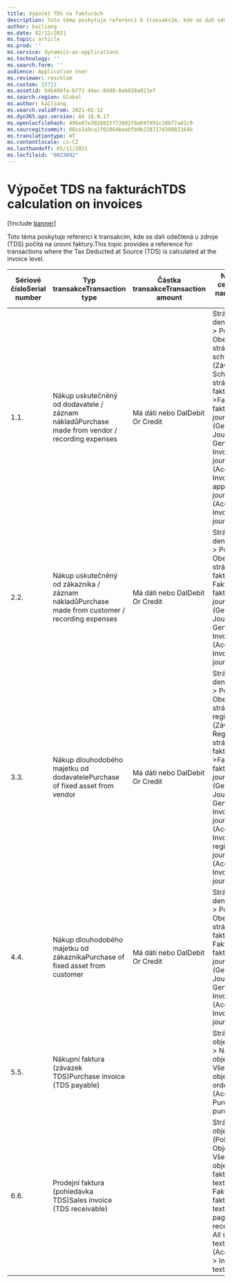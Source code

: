 ```yaml
---
title: Výpočet TDS na fakturách
description: Toto téma poskytuje referenci k transakcím, kde se daň odečtená u zdroje (TDS) počítá na úrovni faktury.
author: kailiang
ms.date: 02/12/2021
ms.topic: article
ms.prod: ''
ms.service: dynamics-ax-applications
ms.technology: ''
ms.search.form: ''
audience: Application User
ms.reviewer: roschlom
ms.custom: 15721
ms.assetid: b4b406fa-b772-44ec-8dd8-8eb818a921ef
ms.search.region: Global
ms.author: kailiang
ms.search.validFrom: 2021-02-12
ms.dyn365.ops.version: AX 10.0.17
ms.openlocfilehash: 496e87e3028025f738d2f0a697d91c18b77ad1c9
ms.sourcegitcommit: 08ce2a9ca1f02064beabfb9b228717d39882164b
ms.translationtype: HT
ms.contentlocale: cs-CZ
ms.lasthandoff: 05/11/2021
ms.locfileid: "6023092"
---
```

# <a name="tds-calculation-on-invoices"></a><span data-ttu-id="06536-103">Výpočet TDS na fakturách</span><span class="sxs-lookup"><span data-stu-id="06536-103">TDS calculation on invoices</span></span>

[!include [banner](../includes/banner.md)]

<span data-ttu-id="06536-104">Toto téma poskytuje referenci k transakcím, kde se daň odečtená u zdroje (TDS) počítá na úrovni faktury.</span><span class="sxs-lookup"><span data-stu-id="06536-104">This topic provides a reference for transactions where the Tax Deducted at Source (TDS) is calculated at the invoice level.</span></span>

| <span data-ttu-id="06536-105">Sériové číslo</span><span class="sxs-lookup"><span data-stu-id="06536-105">Serial number</span></span> | <span data-ttu-id="06536-106">Typ transakce</span><span class="sxs-lookup"><span data-stu-id="06536-106">Transaction type</span></span>                                 | <span data-ttu-id="06536-107">Částka transakce</span><span class="sxs-lookup"><span data-stu-id="06536-107">Transaction amount</span></span> | <span data-ttu-id="06536-108">Název stránky a cesta výběru</span><span class="sxs-lookup"><span data-stu-id="06536-108">Page name and selection path</span></span>                                 | <span data-ttu-id="06536-109">Typ účtu a typ protiúčtu</span><span class="sxs-lookup"><span data-stu-id="06536-109">Account type and offset account type</span></span>                         |
| ------------- | ------------------------------------------------ | ------------------ | ------------------------------------------------------------ | ------------------------------------------------------------ |
| <span data-ttu-id="06536-110">1.</span><span class="sxs-lookup"><span data-stu-id="06536-110">1.</span></span>            | <span data-ttu-id="06536-111">Nákup uskutečněný od dodavatele / záznam nákladů</span><span class="sxs-lookup"><span data-stu-id="06536-111">Purchase made from vendor / recording expenses</span></span>   | <span data-ttu-id="06536-112">Má dáti nebo Dal</span><span class="sxs-lookup"><span data-stu-id="06536-112">Debit  Or  Credit</span></span>  | <span data-ttu-id="06536-113">Stránka Obecné deníky (Hlavní kniha > Položky deníku > Obecné deníky), stránka deníku schválení faktury (Závazky > Faktury> Schválení faktury), stránka deníku faktury (Závazky >Faktury > Deník faktur)</span><span class="sxs-lookup"><span data-stu-id="06536-113">General journals page (General ledger >  Journal entries > General journals), Invoice approval journal page (Accounts payable > Invoices > Invoice approval), Invoice journal page (Accounts payable >  Invoices > Invoice journal)</span></span> | <span data-ttu-id="06536-114">Hlavní kniha (Dr.), Dodavatel (Cr.).</span><span class="sxs-lookup"><span data-stu-id="06536-114">Ledger (Dr.)  Vendor (Cr.).</span></span>  <span data-ttu-id="06536-115">Srážková daň se počítá pro kombinaci dodavatel – hlavní kniha pouze v případě, že účet hlavní knihy má typ zaúčtování **Nákup** **hotovost**.</span><span class="sxs-lookup"><span data-stu-id="06536-115">Withholding tax is calculated for the Vendor-Ledger  combination only when the Ledger account has the posting type **Purchase**  **cash**.</span></span> |
| <span data-ttu-id="06536-116">2.</span><span class="sxs-lookup"><span data-stu-id="06536-116">2.</span></span>            | <span data-ttu-id="06536-117">Nákup uskutečněný od zákazníka / záznam nákladů</span><span class="sxs-lookup"><span data-stu-id="06536-117">Purchase made from customer / recording expenses</span></span> | <span data-ttu-id="06536-118">Má dáti nebo Dal</span><span class="sxs-lookup"><span data-stu-id="06536-118">Debit  Or  Credit</span></span>  | <span data-ttu-id="06536-119">Stránka Obecné deníky (Hlavní kniha > Položky deníku > Obecné deníky), stránka deníku faktury (Závazky > Faktury> Deník faktur)</span><span class="sxs-lookup"><span data-stu-id="06536-119">General journals page (General ledger >  Journal entries > General journals), Invoice journal page (Accounts payable >  Invoices > Invoice journal)</span></span> | <span data-ttu-id="06536-120">Hlavní kniha (Dr.), zákazník (Cr.)</span><span class="sxs-lookup"><span data-stu-id="06536-120">Ledger (Dr.)  Customer (Cr.)</span></span>                                 |
| <span data-ttu-id="06536-121">3.</span><span class="sxs-lookup"><span data-stu-id="06536-121">3.</span></span>            | <span data-ttu-id="06536-122">Nákup dlouhodobého majetku od dodavatele</span><span class="sxs-lookup"><span data-stu-id="06536-122">Purchase of fixed asset from vendor</span></span>              | <span data-ttu-id="06536-123">Má dáti nebo Dal</span><span class="sxs-lookup"><span data-stu-id="06536-123">Debit  Or  Credit</span></span>  | <span data-ttu-id="06536-124">Stránka Obecné deníky (Hlavní kniha > Položky deníku > Obecné deníky), stránka deníku registrace faktury (Závazky > Faktury> Registrace faktury), stránka deníku faktury (Závazky >Faktury > Deník faktur)</span><span class="sxs-lookup"><span data-stu-id="06536-124">General journals page (General ledger >  Journal entries > General journals), Invoice register journal page (Accounts payable > Invoices > Invoice register), Invoice journal page (Accounts payable >  Invoices > Invoice journal)</span></span> | <span data-ttu-id="06536-125">Dlouhodobý majetek (Dr.) Dodavatel (Cr.)</span><span class="sxs-lookup"><span data-stu-id="06536-125">Fixed assets (Dr.)  Vendor (Cr.)</span></span>                             |
| <span data-ttu-id="06536-126">4.</span><span class="sxs-lookup"><span data-stu-id="06536-126">4.</span></span>            | <span data-ttu-id="06536-127">Nákup dlouhodobého majetku od zákazníka</span><span class="sxs-lookup"><span data-stu-id="06536-127">Purchase of fixed asset from customer</span></span>            | <span data-ttu-id="06536-128">Má dáti nebo Dal</span><span class="sxs-lookup"><span data-stu-id="06536-128">Debit  Or  Credit</span></span>  | <span data-ttu-id="06536-129">Stránka Obecné deníky (Hlavní kniha > Položky deníku > Obecné deníky), stránka deníku faktury (Závazky > Faktury> Deník faktur)</span><span class="sxs-lookup"><span data-stu-id="06536-129">General journals page (General ledger >  Journal entries > General journals), Invoice journal page (Accounts payable >  Invoices > Invoice journal)</span></span> | <span data-ttu-id="06536-130">Dlouhodobý majetek (Dr.) Zákazník (Cr.)</span><span class="sxs-lookup"><span data-stu-id="06536-130">Fixed assets (Dr.)  Customer (Cr.)</span></span>                           |
| <span data-ttu-id="06536-131">5.</span><span class="sxs-lookup"><span data-stu-id="06536-131">5.</span></span>            | <span data-ttu-id="06536-132">Nákupní faktura (závazek TDS)</span><span class="sxs-lookup"><span data-stu-id="06536-132">Purchase invoice  (TDS payable)</span></span>                  |                    | <span data-ttu-id="06536-133">Stránka Nákupní objednávky (Závazky > Nákupní objednávky > Všechny nákupní objednávky)</span><span class="sxs-lookup"><span data-stu-id="06536-133">Purchase order page (Accounts payable > Purchase orders > All purchase orders)</span></span> |                                                              |
| <span data-ttu-id="06536-134">6.</span><span class="sxs-lookup"><span data-stu-id="06536-134">6.</span></span>            | <span data-ttu-id="06536-135">Prodejní faktura (pohledávka TDS)</span><span class="sxs-lookup"><span data-stu-id="06536-135">Sales invoice  (TDS receivable)</span></span>                  |                    | <span data-ttu-id="06536-136">Stránka prodejní objednávky (Pohledávky> Objednávky > Všechny prodejní objednávky), stránka faktury s volným textem (Pohledávky> Faktury > Všechny faktury s volným textem)</span><span class="sxs-lookup"><span data-stu-id="06536-136">Sales order page (Accounts receivable > Orders > All sales orders), Free text invoice page (Accounts receivable > Invoices > All free text invoices)</span></span> |                                                              |
